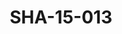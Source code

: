 ---
pid: SHA-15-013
title: SHA-15-013
language: ar
original_label: 
rights: شرحبيل احمد
location_of_original: شرحبيل احمد
photographer_or_studio: 
scanned_from: photograph 12.1 by 16.6
_date: '1962'
location: أثيوبيا، اديس ابابا
description: شرحبيل احمد وفرقته وموظفين من السفارة السوداني
additional_notes: 
permission_display: 'yes'
on_server: 'no'
on_website: 'no'
permalink: /photopages/ar/SHA-15-013.html
layout: photo-page
---